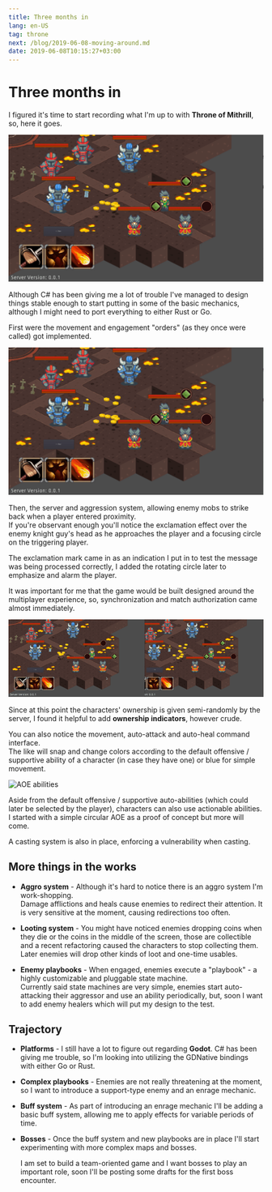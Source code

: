 ```yaml
---
title: Three months in
lang: en-US
tag: throne
next: /blog/2019-06-08-moving-around.md
date: 2019-06-08T10:15:27+03:00
---
```


# Three months in

I figured it's time to start recording what I'm up to with **Throne of
Mithrill**, so, here it goes.

![ToM basics](./img/idle.gif)

Although C# has been giving me a lot of trouble I've managed to design things
stable enough to start putting in some of the basic mechanics, although I might need to port
everything to either Rust or Go.

First were the movement and engagement "orders" (as they once were called) got
implemented.

![Move and attack order](./img/move_attack.gif)

Then, the server and aggression system, allowing enemy mobs to strike back when a player entered proximity.  
If you're observant enough you'll notice the exclamation effect over the enemy
knight guy's head as he approaches the player and a focusing circle on the
triggering player.

The exclamation mark came in as an indication I put in to test the message was
being processed correctly, I added the rotating circle later to emphasize and
alarm the player.

It was important for me that the game would be built designed around the
multiplayer experience, so, synchronization and match authorization came almost
immediately.

![Multiplayer and ownership](./img/multiplayer.gif)

Since at this point the characters' ownership is given semi-randomly by the server, I found it helpful to add **ownership indicators**, however crude.

You can also notice the movement, auto-attack and auto-heal command interface.  
The like will snap and change colors according to the default offensive /
supportive ability of a character (in case they have one) or blue for simple
movement.

![AOE abilities](./img/aoe.gif)

Aside from the default offensive / supportive auto-abilities (which could later be selected by the player), characters can also use actionable abilities.  
I started with a simple circular AOE as a proof of concept but more will come.

A casting system is also in place, enforcing a vulnerability when casting.

## More things in the works

* **Aggro system** - Although it's hard to notice there is an aggro system I'm
  work-shopping.  
  Damage afflictions and heals cause enemies to redirect their
  attention. It is very sensitive at the moment, causing redirections too often.

* **Looting system** - You might have noticed enemies dropping coins when they die
  or the coins in the middle of the screen, those are collectible and a recent
  refactoring caused the characters to stop collecting them.
  Later enemies will drop other kinds of loot and one-time usables.

* **Enemy playbooks** - When engaged, enemies execute a "playbook" -
  a highly customizable and pluggable state machine.  
  Currently said state machines are very simple, enemies start auto-attacking
  their aggressor and use an ability periodically, but, soon I want to add enemy
  healers which will put my design to the test.

## Trajectory

* **Platforms** - I still have a lot to figure out regarding **Godot**. C# has
  been giving me trouble, so I'm looking into utilizing the GDNative bindings with
  either Go or Rust.

* **Complex playbooks** - Enemies are not really threatening at the moment, so I
  want to introduce a support-type enemy and an enrage mechanic.

* **Buff system** - As part of introducing an enrage mechanic I'll be adding a
  basic buff system, allowing me to apply effects for variable periods of time.

* **Bosses** - Once the buff system and new playbooks are in place I'll start
  experimenting with more complex maps and bosses.

  I am set to build a team-oriented game and I want bosses to play an important
  role, soon I'll be posting some drafts for the first boss encounter.
